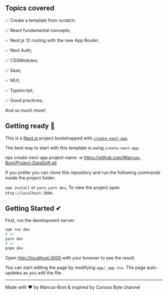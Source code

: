 <h2>Topics covered</h2>

✅ Create a template from scratch;

✅ React fundamental concepts;

✅ Next.js 12 routing with the new App Router;

✅ Next Auth;

✅ CSSModules;

✅ Sass;

✅ MUI;

✅ Typescript;

✅ Good practices;

And so much more!

## Getting ready 🚀

This is a [Next.js](https://nextjs.org/) project bootstrapped with [`create-next-app`](https://github.com/vercel/next.js/tree/canary/packages/create-next-app).

The best way to start with this template is using <code>create-next-app</code>.

npx create-next-app project-name -e https://github.com/Marcus-Boni/Project-DataSoft.git

If you prefer you can clone this repository and run the following commands inside the project folder:

<code>npm install</code> or <code>yarn</code>;
<code>yarn dev</code>;
To view the project open <code>http://localhost:3000</code>.


## Getting Started ✔

First, run the development server:

```bash
npm run dev
# or
yarn dev
# or
pnpm dev
```

Open [http://localhost:3000](http://localhost:3000) with your browser to see the result.

You can start editing the page by modifying `app/_app.tsx`. The page auto-updates as you edit the file.

<hr/>
<p>Made with ❤ by Marcus-Boni & inspired by Curious Byte channel</p>
